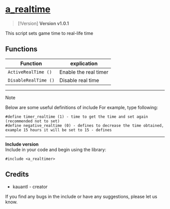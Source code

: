 # [a_realtime](https://github.com/kauantltrindade/a_realtime)

> [!Version]
> **Version v1.0.1**

This script sets game time to real-life time

## Functions

| Function                           | explication   |
| ---------------------------------- | ------------- |
| `ActiveRealTime ()`     |  Enable the real timer   |
| `DisableRealTime ()`    |    Disable real time     |

***

> [!NOTE]  
> Below are some useful definitions of include
> For example, type following:
> ```pawn
> #define timer_realtime (1) - time to get the time and set again (recommended not to set)
> #define negative_realtime (0) - defines to decrease the time obtained, example 15 hours it will be set to 15 - defines
> ```

***

**Include version**  
Include in your code and begin using the library:
```pawn
#include <a_realtimer>
```

## Credits
* kauantl - creator

If you find any bugs in the include or have any suggestions, please let us know.
